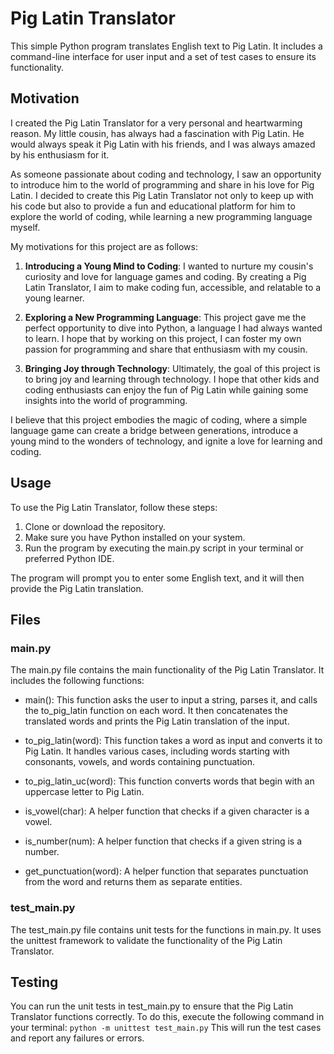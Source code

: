 # Pig Latin Translator

This simple Python program translates English text to Pig Latin. It includes a command-line interface for user input and a set of test cases to ensure its functionality.

## Motivation

I created the Pig Latin Translator for a very personal and heartwarming reason. My little cousin, has always had a fascination with Pig Latin. He would always speak it Pig Latin with his friends, and I was always amazed by his enthusiasm for it.

As someone passionate about coding and technology, I saw an opportunity to introduce him to the world of programming and share in his love for Pig Latin. I decided to create this Pig Latin Translator not only to keep up with his code but also to provide a fun and educational platform for him to explore the world of coding, while learning a new programming language myself.

My motivations for this project are as follows:

1. **Introducing a Young Mind to Coding**: I wanted to nurture my cousin's curiosity and love for language games and coding. By creating a Pig Latin Translator, I aim to make coding fun, accessible, and relatable to a young learner.

2. **Exploring a New Programming Language**: This project gave me the perfect opportunity to dive into Python, a language I had always wanted to learn. I hope that by working on this project, I can foster my own passion for programming and share that enthusiasm with my cousin.

3. **Bringing Joy through Technology**: Ultimately, the goal of this project is to bring joy and learning through technology. I hope that other kids and coding enthusiasts can enjoy the fun of Pig Latin while gaining some insights into the world of programming.

I believe that this project embodies the magic of coding, where a simple language game can create a bridge between generations, introduce a young mind to the wonders of technology, and ignite a love for learning and coding.

## Usage

To use the Pig Latin Translator, follow these steps:

1. Clone or download the repository.
2. Make sure you have Python installed on your system.
3. Run the program by executing the main.py script in your terminal or preferred Python IDE.

The program will prompt you to enter some English text, and it will then provide the Pig Latin translation.

## Files

### main.py

The main.py file contains the main functionality of the Pig Latin Translator. It includes the following functions:

- main(): This function asks the user to input a string, parses it, and calls the to_pig_latin function on each word. It then concatenates the translated words and prints the Pig Latin translation of the input.

- to_pig_latin(word): This function takes a word as input and converts it to Pig Latin. It handles various cases, including words starting with consonants, vowels, and words containing punctuation.

- to_pig_latin_uc(word): This function converts words that begin with an uppercase letter to Pig Latin.

- is_vowel(char): A helper function that checks if a given character is a vowel.

- is_number(num): A helper function that checks if a given string is a number.

- get_punctuation(word): A helper function that separates punctuation from the word and returns them as separate entities.

### test_main.py

The test_main.py file contains unit tests for the functions in main.py. It uses the unittest framework to validate the functionality of the Pig Latin Translator.

## Testing

You can run the unit tests in test_main.py to ensure that the Pig Latin Translator functions correctly. To do this, execute the following command in your terminal:
`python -m unittest test_main.py` This will run the test cases and report any failures or errors.
